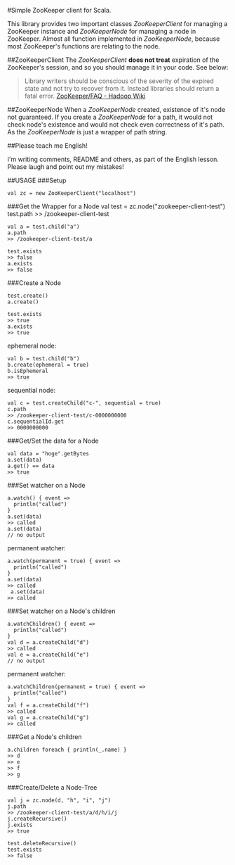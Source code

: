 #Simple ZooKeeper client for Scala.

This library provides two important classes *ZooKeeperClient* for managing
a ZooKeeper instance and *ZooKeeperNode* for managing a node in ZooKeeper.
Almost all function implemented in *ZooKeeperNode*, because most
ZooKeeper's functions are relating to the node.


##ZooKeeperClient
The *ZooKeeperClient* **does not treat** expiration of the ZooKeeper's session,
and so you should manage it in your code. See below:

> Library writers should be conscious of the severity of the expired state
and not try to recover from it. Instead libraries should return a fatal error.
[ZooKeeper/FAQ - Hadoop Wiki](http://wiki.apache.org/hadoop/ZooKeeper/FAQ "ZooKeeper/FAQ - Hadoop Wiki")


##ZooKeeperNode
When a *ZooKeeperNode* created, existence of it's node not guaranteed.
If you create a *ZooKeeperNode* for a path,
it would not check node's existence and would not check even correctness of it's path.
As the *ZooKeeperNode* is just a wrapper of path string.


##Please teach me English!

I'm writing comments, README and others, as part of the English lesson.
Please laugh and point out my mistakes!


##USAGE
###Setup

    val zc = new ZooKeeperClient("localhost")
    
###Get the Wrapper for a Node
    val test = zc.node("zookeeper-client-test")
    test.path
    >> /zookeeper-client-test
    
    val a = test.child("a")
    a.path
    >> /zookeeper-client-test/a
    
    test.exists
    >> false
    a.exists
    >> false

###Create a Node

    test.create()
    a.create()
    
    test.exists
    >> true
    a.exists
    >> true
    
ephemeral node:

    val b = test.child("b")
    b.create(ephemeral = true)
    b.isEphemeral
    >> true
    
sequential node:

    val c = test.createChild("c-", sequential = true)
    c.path
    >> /zookeeper-client-test/c-0000000000
    c.sequentialId.get
    >> 0000000000
     
###Get/Set the data for a Node

    val data = "hoge".getBytes
    a.set(data)
    a.get() == data
    >> true
     
###Set watcher on a Node

    a.watch() { event =>
      println("called")
    }
    a.set(data)
    >> called
    a.set(data)
    // no output
    
permanent watcher:

    a.watch(permanent = true) { event =>
      println("called")
    }
    a.set(data)
    >> called
     a.set(data)
    >> called

###Set watcher on a Node's children

    a.watchChildren() { event =>
      println("called")
    }
    val d = a.createChild("d")
    >> called
    val e = a.createChild("e")
    // no output
    
permanent watcher:

    a.watchChildren(permanent = true) { event =>
      println("called")
    }
    val f = a.createChild("f")
    >> called
    val g = a.createChild("g")
    >> called

###Get a Node's children

    a.children foreach { println(_.name) }
    >> d
    >> e
    >> f
    >> g

###Create/Delete a Node-Tree

    val j = zc.node(d, "h", "i", "j")
    j.path
    >> /zookeeper-client-test/a/d/h/i/j
    j.createRecursive()
    j.exists
    >> true

    test.deleteRecursive()
    test.exists
    >> false




    
